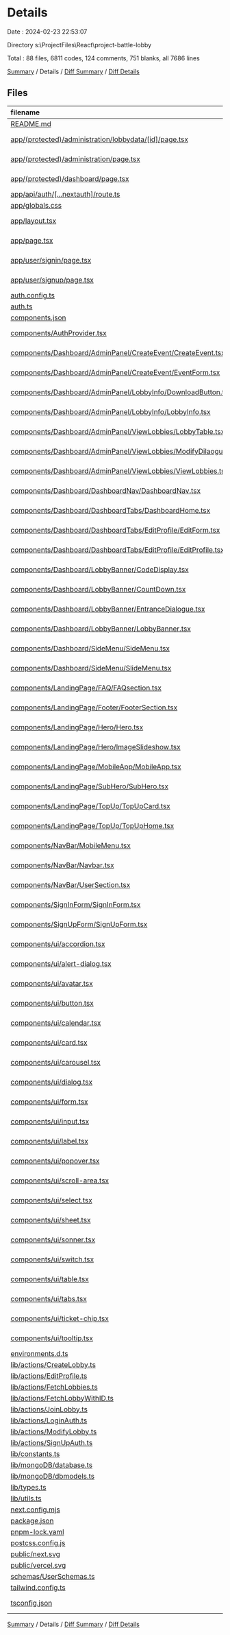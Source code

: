 # Details

Date : 2024-02-23 22:53:07

Directory s:\\ProjectFiles\\React\\project-battle-lobby

Total : 88 files,  6811 codes, 124 comments, 751 blanks, all 7686 lines

[Summary](results.md) / Details / [Diff Summary](diff.md) / [Diff Details](diff-details.md)

## Files
| filename | language | code | comment | blank | total |
| :--- | :--- | ---: | ---: | ---: | ---: |
| [README.md](/README.md) | Markdown | 23 | 0 | 14 | 37 |
| [app/(protected)/administration/lobbydata/[id]/page.tsx](/app/(protected)/administration/lobbydata/%5Bid%5D/page.tsx) | TypeScript JSX | 36 | 2 | 4 | 42 |
| [app/(protected)/administration/page.tsx](/app/(protected)/administration/page.tsx) | TypeScript JSX | 74 | 0 | 7 | 81 |
| [app/(protected)/dashboard/page.tsx](/app/(protected)/dashboard/page.tsx) | TypeScript JSX | 71 | 1 | 5 | 77 |
| [app/api/auth/[...nextauth]/route.ts](/app/api/auth/%5B...nextauth%5D/route.ts) | TypeScript | 1 | 0 | 1 | 2 |
| [app/globals.css](/app/globals.css) | CSS | 48 | 0 | 4 | 52 |
| [app/layout.tsx](/app/layout.tsx) | TypeScript JSX | 35 | 3 | 5 | 43 |
| [app/page.tsx](/app/page.tsx) | TypeScript JSX | 27 | 0 | 2 | 29 |
| [app/user/signin/page.tsx](/app/user/signin/page.tsx) | TypeScript JSX | 38 | 1 | 3 | 42 |
| [app/user/signup/page.tsx](/app/user/signup/page.tsx) | TypeScript JSX | 38 | 0 | 4 | 42 |
| [auth.config.ts](/auth.config.ts) | TypeScript | 39 | 1 | 3 | 43 |
| [auth.ts](/auth.ts) | TypeScript | 20 | 4 | 4 | 28 |
| [components.json](/components.json) | JSON | 17 | 0 | 0 | 17 |
| [components/AuthProvider.tsx](/components/AuthProvider.tsx) | TypeScript JSX | 7 | 0 | 3 | 10 |
| [components/Dashboard/AdminPanel/CreateEvent/CreateEvent.tsx](/components/Dashboard/AdminPanel/CreateEvent/CreateEvent.tsx) | TypeScript JSX | 11 | 0 | 3 | 14 |
| [components/Dashboard/AdminPanel/CreateEvent/EventForm.tsx](/components/Dashboard/AdminPanel/CreateEvent/EventForm.tsx) | TypeScript JSX | 180 | 42 | 9 | 231 |
| [components/Dashboard/AdminPanel/LobbyInfo/DownloadButton.tsx](/components/Dashboard/AdminPanel/LobbyInfo/DownloadButton.tsx) | TypeScript JSX | 38 | 0 | 4 | 42 |
| [components/Dashboard/AdminPanel/LobbyInfo/LobbyInfo.tsx](/components/Dashboard/AdminPanel/LobbyInfo/LobbyInfo.tsx) | TypeScript JSX | 108 | 10 | 6 | 124 |
| [components/Dashboard/AdminPanel/ViewLobbies/LobbyTable.tsx](/components/Dashboard/AdminPanel/ViewLobbies/LobbyTable.tsx) | TypeScript JSX | 98 | 0 | 3 | 101 |
| [components/Dashboard/AdminPanel/ViewLobbies/ModifyDilaogue.tsx](/components/Dashboard/AdminPanel/ViewLobbies/ModifyDilaogue.tsx) | TypeScript JSX | 105 | 1 | 6 | 112 |
| [components/Dashboard/AdminPanel/ViewLobbies/ViewLobbies.tsx](/components/Dashboard/AdminPanel/ViewLobbies/ViewLobbies.tsx) | TypeScript JSX | 17 | 0 | 3 | 20 |
| [components/Dashboard/DashboardNav/DashboardNav.tsx](/components/Dashboard/DashboardNav/DashboardNav.tsx) | TypeScript JSX | 26 | 1 | 3 | 30 |
| [components/Dashboard/DashboardTabs/DashboardHome.tsx](/components/Dashboard/DashboardTabs/DashboardHome.tsx) | TypeScript JSX | 32 | 2 | 3 | 37 |
| [components/Dashboard/DashboardTabs/EditProfile/EditForm.tsx](/components/Dashboard/DashboardTabs/EditProfile/EditForm.tsx) | TypeScript JSX | 95 | 3 | 6 | 104 |
| [components/Dashboard/DashboardTabs/EditProfile/EditProfile.tsx](/components/Dashboard/DashboardTabs/EditProfile/EditProfile.tsx) | TypeScript JSX | 16 | 9 | 4 | 29 |
| [components/Dashboard/LobbyBanner/CodeDisplay.tsx](/components/Dashboard/LobbyBanner/CodeDisplay.tsx) | TypeScript JSX | 47 | 0 | 3 | 50 |
| [components/Dashboard/LobbyBanner/CountDown.tsx](/components/Dashboard/LobbyBanner/CountDown.tsx) | TypeScript JSX | 28 | 0 | 8 | 36 |
| [components/Dashboard/LobbyBanner/EntranceDialogue.tsx](/components/Dashboard/LobbyBanner/EntranceDialogue.tsx) | TypeScript JSX | 80 | 0 | 3 | 83 |
| [components/Dashboard/LobbyBanner/LobbyBanner.tsx](/components/Dashboard/LobbyBanner/LobbyBanner.tsx) | TypeScript JSX | 109 | 1 | 4 | 114 |
| [components/Dashboard/SideMenu/SideMenu.tsx](/components/Dashboard/SideMenu/SideMenu.tsx) | TypeScript JSX | 83 | 12 | 6 | 101 |
| [components/Dashboard/SideMenu/SlideMenu.tsx](/components/Dashboard/SideMenu/SlideMenu.tsx) | TypeScript JSX | 48 | 7 | 2 | 57 |
| [components/LandingPage/FAQ/FAQsection.tsx](/components/LandingPage/FAQ/FAQsection.tsx) | TypeScript JSX | 30 | 0 | 3 | 33 |
| [components/LandingPage/Footer/FooterSection.tsx](/components/LandingPage/Footer/FooterSection.tsx) | TypeScript JSX | 29 | 0 | 3 | 32 |
| [components/LandingPage/Hero/Hero.tsx](/components/LandingPage/Hero/Hero.tsx) | TypeScript JSX | 27 | 0 | 3 | 30 |
| [components/LandingPage/Hero/ImageSlideshow.tsx](/components/LandingPage/Hero/ImageSlideshow.tsx) | TypeScript JSX | 65 | 4 | 9 | 78 |
| [components/LandingPage/MobileApp/MobileApp.tsx](/components/LandingPage/MobileApp/MobileApp.tsx) | TypeScript JSX | 10 | 0 | 3 | 13 |
| [components/LandingPage/SubHero/SubHero.tsx](/components/LandingPage/SubHero/SubHero.tsx) | TypeScript JSX | 58 | 0 | 4 | 62 |
| [components/LandingPage/TopUp/TopUpCard.tsx](/components/LandingPage/TopUp/TopUpCard.tsx) | TypeScript JSX | 74 | 0 | 4 | 78 |
| [components/LandingPage/TopUp/TopUpHome.tsx](/components/LandingPage/TopUp/TopUpHome.tsx) | TypeScript JSX | 18 | 0 | 3 | 21 |
| [components/NavBar/MobileMenu.tsx](/components/NavBar/MobileMenu.tsx) | TypeScript JSX | 47 | 5 | 3 | 55 |
| [components/NavBar/Navbar.tsx](/components/NavBar/Navbar.tsx) | TypeScript JSX | 64 | 0 | 3 | 67 |
| [components/NavBar/UserSection.tsx](/components/NavBar/UserSection.tsx) | TypeScript JSX | 31 | 0 | 3 | 34 |
| [components/SignInForm/SignInForm.tsx](/components/SignInForm/SignInForm.tsx) | TypeScript JSX | 113 | 0 | 6 | 119 |
| [components/SignUpForm/SignUpForm.tsx](/components/SignUpForm/SignUpForm.tsx) | TypeScript JSX | 162 | 0 | 7 | 169 |
| [components/ui/accordion.tsx](/components/ui/accordion.tsx) | TypeScript JSX | 50 | 0 | 8 | 58 |
| [components/ui/alert-dialog.tsx](/components/ui/alert-dialog.tsx) | TypeScript JSX | 127 | 0 | 15 | 142 |
| [components/ui/avatar.tsx](/components/ui/avatar.tsx) | TypeScript JSX | 44 | 0 | 7 | 51 |
| [components/ui/button.tsx](/components/ui/button.tsx) | TypeScript JSX | 51 | 0 | 6 | 57 |
| [components/ui/calendar.tsx](/components/ui/calendar.tsx) | TypeScript JSX | 67 | 0 | 6 | 73 |
| [components/ui/card.tsx](/components/ui/card.tsx) | TypeScript JSX | 68 | 0 | 9 | 77 |
| [components/ui/carousel.tsx](/components/ui/carousel.tsx) | TypeScript JSX | 232 | 0 | 31 | 263 |
| [components/ui/dialog.tsx](/components/ui/dialog.tsx) | TypeScript JSX | 109 | 0 | 14 | 123 |
| [components/ui/form.tsx](/components/ui/form.tsx) | TypeScript JSX | 152 | 0 | 25 | 177 |
| [components/ui/input.tsx](/components/ui/input.tsx) | TypeScript JSX | 21 | 0 | 5 | 26 |
| [components/ui/label.tsx](/components/ui/label.tsx) | TypeScript JSX | 21 | 0 | 6 | 27 |
| [components/ui/popover.tsx](/components/ui/popover.tsx) | TypeScript JSX | 26 | 0 | 8 | 34 |
| [components/ui/scroll-area.tsx](/components/ui/scroll-area.tsx) | TypeScript JSX | 43 | 0 | 6 | 49 |
| [components/ui/select.tsx](/components/ui/select.tsx) | TypeScript JSX | 151 | 0 | 14 | 165 |
| [components/ui/sheet.tsx](/components/ui/sheet.tsx) | TypeScript JSX | 125 | 0 | 16 | 141 |
| [components/ui/sonner.tsx](/components/ui/sonner.tsx) | TypeScript JSX | 26 | 0 | 6 | 32 |
| [components/ui/switch.tsx](/components/ui/switch.tsx) | TypeScript JSX | 25 | 0 | 5 | 30 |
| [components/ui/table.tsx](/components/ui/table.tsx) | TypeScript JSX | 110 | 0 | 11 | 121 |
| [components/ui/tabs.tsx](/components/ui/tabs.tsx) | TypeScript JSX | 45 | 3 | 8 | 56 |
| [components/ui/ticket-chip.tsx](/components/ui/ticket-chip.tsx) | TypeScript JSX | 25 | 0 | 3 | 28 |
| [components/ui/tooltip.tsx](/components/ui/tooltip.tsx) | TypeScript JSX | 23 | 0 | 8 | 31 |
| [environments.d.ts](/environments.d.ts) | TypeScript | 9 | 1 | 2 | 12 |
| [lib/actions/CreateLobby.ts](/lib/actions/CreateLobby.ts) | TypeScript | 46 | 0 | 4 | 50 |
| [lib/actions/EditProfile.ts](/lib/actions/EditProfile.ts) | TypeScript | 33 | 0 | 3 | 36 |
| [lib/actions/FetchLobbies.ts](/lib/actions/FetchLobbies.ts) | TypeScript | 20 | 0 | 4 | 24 |
| [lib/actions/FetchLobbyWithID.ts](/lib/actions/FetchLobbyWithID.ts) | TypeScript | 23 | 0 | 5 | 28 |
| [lib/actions/JoinLobby.ts](/lib/actions/JoinLobby.ts) | TypeScript | 59 | 1 | 7 | 67 |
| [lib/actions/LoginAuth.ts](/lib/actions/LoginAuth.ts) | TypeScript | 24 | 0 | 5 | 29 |
| [lib/actions/ModifyLobby.ts](/lib/actions/ModifyLobby.ts) | TypeScript | 44 | 0 | 5 | 49 |
| [lib/actions/SignUpAuth.ts](/lib/actions/SignUpAuth.ts) | TypeScript | 36 | 1 | 4 | 41 |
| [lib/constants.ts](/lib/constants.ts) | TypeScript | 64 | 0 | 4 | 68 |
| [lib/mongoDB/database.ts](/lib/mongoDB/database.ts) | TypeScript | 10 | 0 | 2 | 12 |
| [lib/mongoDB/dbmodels.ts](/lib/mongoDB/dbmodels.ts) | TypeScript | 46 | 8 | 6 | 60 |
| [lib/types.ts](/lib/types.ts) | TypeScript | 58 | 0 | 6 | 64 |
| [lib/utils.ts](/lib/utils.ts) | TypeScript | 12 | 0 | 4 | 16 |
| [next.config.mjs](/next.config.mjs) | JavaScript | 2 | 1 | 2 | 5 |
| [package.json](/package.json) | JSON | 61 | 0 | 1 | 62 |
| [pnpm-lock.yaml](/pnpm-lock.yaml) | YAML | 2,248 | 0 | 273 | 2,521 |
| [postcss.config.js](/postcss.config.js) | JavaScript | 6 | 0 | 1 | 7 |
| [public/next.svg](/public/next.svg) | XML | 1 | 0 | 0 | 1 |
| [public/vercel.svg](/public/vercel.svg) | XML | 1 | 0 | 0 | 1 |
| [schemas/UserSchemas.ts](/schemas/UserSchemas.ts) | TypeScript | 40 | 0 | 4 | 44 |
| [tailwind.config.ts](/tailwind.config.ts) | TypeScript | 78 | 0 | 2 | 80 |
| [tsconfig.json](/tsconfig.json) | JSON with Comments | 26 | 0 | 1 | 27 |

[Summary](results.md) / Details / [Diff Summary](diff.md) / [Diff Details](diff-details.md)